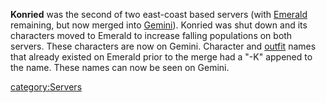 **Konried** was the second of two east-coast based servers (with
[Emerald](Emerald.md "wikilink") remaining, but now merged into
[Gemini](Gemini.md "wikilink")). Konried was shut down and its characters
moved to Emerald to increase falling populations on both servers. These
characters are now on Gemini. Character and [outfit](outfit.md "wikilink")
names that already existed on Emerald prior to the merge had a "-K"
appened to the name. These names can now be seen on Gemini.

[category:Servers](category:Servers.md "wikilink")

